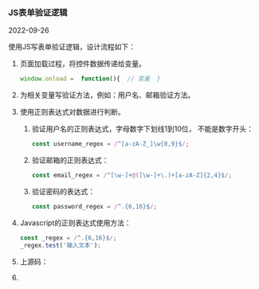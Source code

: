 ### JS表单验证逻辑

2022-09-26

使用JS写表单验证逻辑，设计流程如下：

1. 页面加载过程，将控件数据传递给变量。

   ```javascript
   window.onload =  function(){  // 变量  }
   ```

2. 为相关变量写验证方法，例如：用户名、邮箱验证方法。

3. 使用正则表达式对数据进行判断。

   1. 验证用户名的正则表达式，字母数字下划线1到10位， 不能是数字开头：

      ```javascript
      const username_regex = /^[a-zA-Z_]\w{0,9}$/;　
      ```

   2. 验证邮箱的正则表达式：

      ```javascript
      const email_regex = /^[\w-]+@([\w-]+\.)+[a-zA-Z]{2,4}$/;
      ```

      

   3. 验证密码的表达式：

      ```javascript
      const password_regex = /^.{6,16}$/;
      ```

4. Javascript的正则表达式使用方法：

   ```javascript
   const _regex = /^.{6,16}$/;
   _regex.test('输入文本');
   ```

   

5. 上源码：

6. 